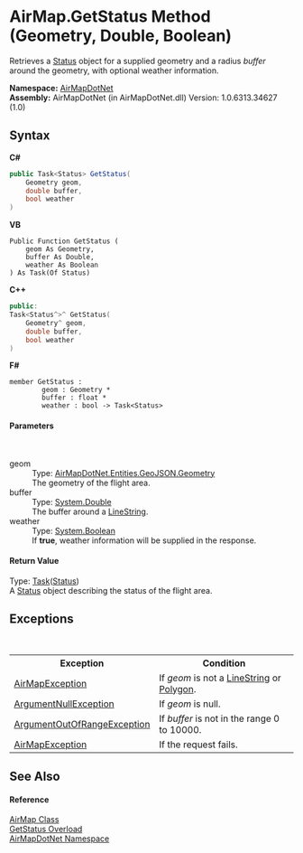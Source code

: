 # AirMap.GetStatus Method (Geometry, Double, Boolean)
 

Retrieves a <a href="T_AirMapDotNet_Entities_StatusAPI_Status">Status</a> object for a supplied geometry and a radius *buffer* around the geometry, with optional weather information.

**Namespace:**&nbsp;<a href="N_AirMapDotNet">AirMapDotNet</a><br />**Assembly:**&nbsp;AirMapDotNet (in AirMapDotNet.dll) Version: 1.0.6313.34627 (1.0)

## Syntax

**C#**<br />
``` C#
public Task<Status> GetStatus(
	Geometry geom,
	double buffer,
	bool weather
)
```

**VB**<br />
``` VB
Public Function GetStatus ( 
	geom As Geometry,
	buffer As Double,
	weather As Boolean
) As Task(Of Status)
```

**C++**<br />
``` C++
public:
Task<Status^>^ GetStatus(
	Geometry^ geom, 
	double buffer, 
	bool weather
)
```

**F#**<br />
``` F#
member GetStatus : 
        geom : Geometry * 
        buffer : float * 
        weather : bool -> Task<Status> 

```


#### Parameters
&nbsp;<dl><dt>geom</dt><dd>Type: <a href="T_AirMapDotNet_Entities_GeoJSON_Geometry">AirMapDotNet.Entities.GeoJSON.Geometry</a><br />The geometry of the flight area.</dd><dt>buffer</dt><dd>Type: <a href="http://msdn2.microsoft.com/en-us/library/643eft0t" target="_blank">System.Double</a><br />The buffer around a <a href="T_AirMapDotNet_Entities_GeoJSON_GeoObjects_LineString">LineString</a>.</dd><dt>weather</dt><dd>Type: <a href="http://msdn2.microsoft.com/en-us/library/a28wyd50" target="_blank">System.Boolean</a><br />If <b>true</b>, weather information will be supplied in the response.</dd></dl>

#### Return Value
Type: <a href="http://msdn2.microsoft.com/en-us/library/dd321424" target="_blank">Task</a>(<a href="T_AirMapDotNet_Entities_StatusAPI_Status">Status</a>)<br />A <a href="T_AirMapDotNet_Entities_StatusAPI_Status">Status</a> object describing the status of the flight area.

## Exceptions
&nbsp;<table><tr><th>Exception</th><th>Condition</th></tr><tr><td><a href="T_AirMapDotNet_AirMapException">AirMapException</a></td><td>If *geom* is not a <a href="T_AirMapDotNet_Entities_GeoJSON_GeoObjects_LineString">LineString</a> or <a href="T_AirMapDotNet_Entities_GeoJSON_GeoObjects_Polygon">Polygon</a>.</td></tr><tr><td><a href="http://msdn2.microsoft.com/en-us/library/27426hcy" target="_blank">ArgumentNullException</a></td><td>If *geom* is null.</td></tr><tr><td><a href="http://msdn2.microsoft.com/en-us/library/8xt94y6e" target="_blank">ArgumentOutOfRangeException</a></td><td>If *buffer* is not in the range 0 to 10000.</td></tr><tr><td><a href="T_AirMapDotNet_AirMapException">AirMapException</a></td><td>If the request fails.</td></tr></table>

## See Also


#### Reference
<a href="T_AirMapDotNet_AirMap">AirMap Class</a><br /><a href="Overload_AirMapDotNet_AirMap_GetStatus">GetStatus Overload</a><br /><a href="N_AirMapDotNet">AirMapDotNet Namespace</a><br />